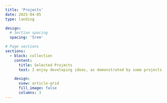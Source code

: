 ```yaml
---
title: 'Projects'
date: 2025-04-05
type: landing

design:
  # Section spacing
  spacing: '5rem'

# Page sections
sections:
  - block: collection
    content:
      title: Selected Projects
      text: I enjoy developing ideas, as demonstrated by some projects that I have worked on...

    design:
      view: article-grid
      fill_image: false
      columns: 3
---
```

